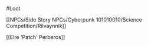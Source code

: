 
#Loot 

[[NPCs/Side Story NPCs/Cyberpunk 101010010/Science Competition/Rilvaynnik]]

[[Elre 'Patch' Perberos]]